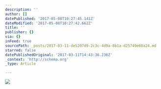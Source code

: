 ```yaml
---
description: ''
author: []
datePublished: '2017-05-08T10:27:45.141Z'
dateModified: '2017-05-08T10:27:42.662Z'
title: ''
publisher: {}
via: {}
inFeed: true
sourcePath: _posts/2017-03-11-de5207d9-2c3c-4d9a-8b1a-d25749e68a24.md
starred: false
datePublishedOriginal: '2017-03-11T14:43:36.236Z'
_context: 'http://schema.org'
_type: Article

---
```

![](https://the-grid-user-content.s3-us-west-2.amazonaws.com/e10acd41-47b3-4b86-a549-eae001de2409.jpg)